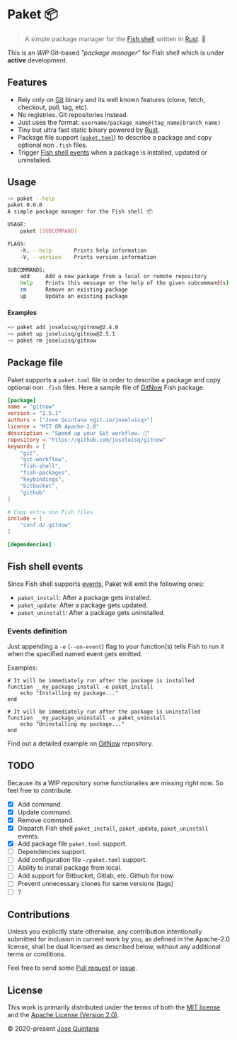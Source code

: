 # Paket 📦

> A simple package manager for the [Fish shell](https://fishshell.com/) written in [Rust](https://www.rust-lang.org/). 🐠

This is an *WIP* Git-based *"package manager"* for Fish shell which is under **active** development.

## Features

- Rely only on [Git](https://git-scm.com/) binary and its well known features (clone, fetch, checkout, pull, tag, etc).
- No registries. Git repositories instead.
- Just uses the format: `username/package_name@(tag_name|branch_name)`
- Tiny but ultra fast static binary powered by [Rust](https://www.rust-lang.org/).
- Package file support ([`paket.toml`](#package-file)) to describe a package and copy optional non `.fish` files.
- Trigger [Fish shell events](https://fishshell.com/docs/current/cmds/emit.html) when a package is installed, updated or uninstalled.

## Usage

```sh
~> paket --help
paket 0.0.0
A simple package manager for the Fish shell 📦

USAGE:
    paket [SUBCOMMAND]

FLAGS:
    -h, --help       Prints help information
    -V, --version    Prints version information

SUBCOMMANDS:
    add     Add a new package from a local or remote repository
    help    Prints this message or the help of the given subcommand(s)
    rm      Remove an existing package
    up      Update an existing package
```

#### Examples

```sh
~> paket add joseluisq/gitnow@2.4.0
~> paket up joseluisq/gitnow@2.5.1
~> paket rm joseluisq/gitnow
```

## Package file

Paket supports a `paket.toml` file in order to describe a package and copy optional non `.fish` files.
Here a sample file of [GitNow](https://github.com/joseluisq/gitnow) Fish package.

```toml
[package]
name = "gitnow"
version = "2.5.1"
authors = ["Jose Quintana <git.io/joseluisq>"]
license = "MIT OR Apache-2.0"
description = "Speed up your Git workflow. 🐠"
repository = "https://github.com/joseluisq/gitnow"
keywords = [
    "git",
    "git-workflow",
    "fish-shell",
    "fish-packages",
    "keybindings",
    "bitbucket",
    "github"
]

# Copy extra non Fish files
include = [
    "conf.d/.gitnow"
]

[dependencies]
```

## Fish shell events

Since Fish shell supports [events](https://fishshell.com/docs/current/cmds/emit.html), Paket will emit the following ones:

- `paket_install`: After a package gets installed.
- `paket_update`: After a package gets updated.
- `paket_uninstall`: After a package gets uninstalled.

### Events definition

Just appending a `-e` (`--on-event`) flag to your function(s) tells Fish to run it when the specified named event gets emitted.

Examples:

```fish
# It will be immediately run after the package is installed
function __my_package_install -e paket_install
    echo "Installing my package..."
end

# It will be immediately run after the package is uninstalled
function __my_package_uninstall -e paket_uninstall
    echo "Uninstalling my package..."
end
```

Find out a detailed example on [GitNow](https://github.com/joseluisq/gitnow/blob/master/conf.d/gitnow.fish) repository.

## TODO

Because its a WIP repository some functionalies are missing right now. So feel free to contribute.

- [x] Add command.
- [x] Update command.
- [x] Remove command.
- [x] Dispatch Fish shell `paket_install`, `paket_update`, `paket_uninstall` events.
- [x] Add package file `paket.toml` support.
- [ ] Dependencies support.
- [ ] Add configuration file `~/paket.toml` support.
- [ ] Ability to install package from local.
- [ ] Add support for Bitbucket, Gitlab, etc. Github for now.
- [ ] Prevent unnecessary clones for same versions (tags)
- [ ] ?

## Contributions

Unless you explicitly state otherwise, any contribution intentionally submitted for inclusion in current work by you, as defined in the Apache-2.0 license, shall be dual licensed as described below, without any additional terms or conditions.

Feel free to send some [Pull request](https://github.com/joseluisq/paket/pulls) or [issue](https://github.com/joseluisq/paket/issues).

## License

This work is primarily distributed under the terms of both the [MIT license](LICENSE-MIT) and the [Apache License (Version 2.0)](LICENSE-APACHE).

© 2020-present [Jose Quintana](https://git.io/joseluisq)
